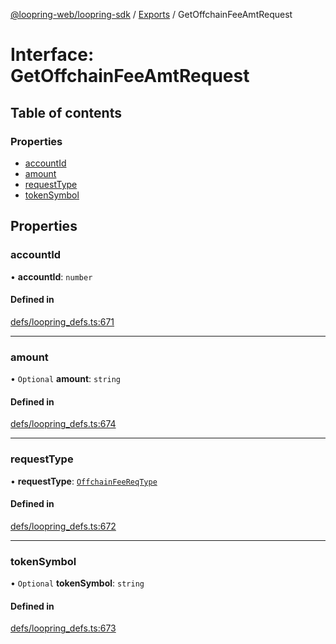 [@loopring-web/loopring-sdk](../README.md) / [Exports](../modules.md) / GetOffchainFeeAmtRequest

# Interface: GetOffchainFeeAmtRequest

## Table of contents

### Properties

- [accountId](GetOffchainFeeAmtRequest.md#accountid)
- [amount](GetOffchainFeeAmtRequest.md#amount)
- [requestType](GetOffchainFeeAmtRequest.md#requesttype)
- [tokenSymbol](GetOffchainFeeAmtRequest.md#tokensymbol)

## Properties

### accountId

• **accountId**: `number`

#### Defined in

[defs/loopring_defs.ts:671](https://github.com/Loopring/loopring_sdk/blob/1d20f38/src/defs/loopring_defs.ts#L671)

___

### amount

• `Optional` **amount**: `string`

#### Defined in

[defs/loopring_defs.ts:674](https://github.com/Loopring/loopring_sdk/blob/1d20f38/src/defs/loopring_defs.ts#L674)

___

### requestType

• **requestType**: [`OffchainFeeReqType`](../enums/OffchainFeeReqType.md)

#### Defined in

[defs/loopring_defs.ts:672](https://github.com/Loopring/loopring_sdk/blob/1d20f38/src/defs/loopring_defs.ts#L672)

___

### tokenSymbol

• `Optional` **tokenSymbol**: `string`

#### Defined in

[defs/loopring_defs.ts:673](https://github.com/Loopring/loopring_sdk/blob/1d20f38/src/defs/loopring_defs.ts#L673)
